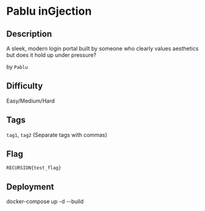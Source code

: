 # Pablu inGjection

## Description

A sleek, modern login portal built by someone who clearly values aesthetics but does it hold up under pressure?

by `Pablu`

## Difficulty

Easy/Medium/Hard

## Tags

`tag1`, `tag2` (Separate tags with commas)

## Flag

`RECURSION{test_flag}`

## Deployment

docker-compose up -d --build